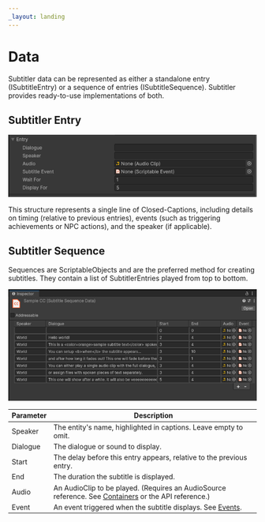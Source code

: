 ```yaml
---
_layout: landing
---
```


# Data
Subtitler data can be represented as either a standalone entry (ISubtitleEntry) or a sequence of entries (ISubtitleSequence). Subtitler provides ready-to-use implementations of both.

## Subtitler Entry

![Entry](../images/Screens/Entry.PNG)

This structure represents a single line of Closed-Captions, including details on timing (relative to previous entries), events (such as triggering achievements or NPC actions), and the speaker (if applicable).

## Subtitler Sequence
Sequences are ScriptableObjects and are the preferred method for creating subtitles. They contain a list of SubtitlerEntries played from top to bottom.

![SubtitleContainer](../images/Screens/SubtitlerSeq.PNG)

| Parameter | Description |
| -- | -- |
| Speaker      | The entity's name, highlighted in captions. Leave empty to omit.|
| Dialogue   | The dialogue or sound to display. |
| Start   | The delay before this entry appears, relative to the previous entry. |
| End | The duration the subtitle is displayed. |
| Audio | An AudioClip to be played. (Requires an AudioSource reference. See [Containers](containers.md) or the API reference.)
| Event | An event triggered when the subtitle displays. See [Events](event.md).